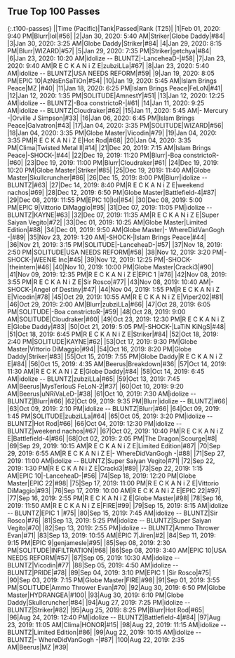 
## True Top 100 Passes

{:.t100-passes}
||Time (Pacific)|Tank|Passed|Rank <span class="red">(T25)</span>|
|1|Feb 01, 2020: 9:40 PM|<span class="blue">Blurr</span>|<span class="blue">lol</span>|#56|
|2|Jan 30, 2020: 5:40 AM|<span class="blue">Striker</span>|<span class="orange">Globe Daddy</span>|#84|
|3|Jan 30, 2020: 3:25 AM|<span class="orange">Globe Daddy</span>|<span class="blue">Striker</span>|#84|
|4|Jan 29, 2020: 8:15 PM|<span class="blue">Blurr</span>|<span class="purple">WIZARD</span>|#57|
|5|Jan 29, 2020: 7:35 PM|<span class="blue">Striker</span>|<span class="red">getchya</span>|#84|
|6|Jan 23, 2020: 10:20 AM|<span class="purple">idolize -- BLUNTZ</span>|<span class="orange">-LanceheaD-</span>|#58|
|7|Jan 23, 2020: 9:40 AM|<span class="red">R E C K A N i Z E</span>|<span class="orange">zubziLLa</span>|#67|
|8|Jan 23, 2020: 5:40 AM|<span class="purple">idolize -- BLUNTZ</span>|<span class="red">USA NEEDS REFORM</span>|#59|
|9|Jan 19, 2020: 8:05 PM|<span class="purple">EPIC 10</span>|<span class="red">AzNsEnSaTiOn</span>|#54|
|10|Jan 19, 2020: 5:45 AM|<span class="blue">Islam Brings Peace</span>|<span class="purple">MZ </span>|#40|
|11|Jan 18, 2020: 6:25 PM|<span class="blue">Islam Brings Peace</span>|<span class="blue">FeLoN</span>|#41|
|12|Jan 12, 2020: 1:35 PM|<span class="purple">SOLITUDE</span>|<span class="purple">AmnestY</span>|#51|
|13|Jan 12, 2020: 12:25 AM|<span class="purple">idolize -- BLUNTZ</span>|<span class="orange">-Boa constrictoR-</span>|#61|
|14|Jan 11, 2020: 9:25 AM|<span class="purple">idolize -- BLUNTZ</span>|<span class="blue">Cloudraker</span>|#62|
|15|Jan 11, 2020: 5:45 AM|<span class="orange">- Mercury -</span>|<span class="orange">Orville J Simpson</span>|#33|
|16|Jan 06, 2020: 6:45 PM|<span class="blue">Islam Brings Peace</span>|<span class="blue">Galvatron</span>|#43|
|17|Jan 04, 2020: 3:35 PM|<span class="purple">SOLITUDE</span>|<span class="purple">WIZARD</span>|#56|
|18|Jan 04, 2020: 3:35 PM|<span class="blue">Globe Master</span>|<span class="blue">Vicodin</span>|#79|
|19|Jan 04, 2020: 3:35 PM|<span class="red">R E C K A N i Z E</span>|<span class="blue">Hot Rod</span>|#68|
|20|Jan 04, 2020: 3:35 PM|<span class="orange">Clima</span>|<span class="purple">Twisted Metal II</span>|<span class="red">#14</span>|
|21|Dec 20, 2019: 7:15 AM|<span class="blue">Islam Brings Peace</span>|<span class="purple">-SHOCK-</span>|#44|
|22|Dec 19, 2019: 11:20 PM|<span class="blue">Blurr</span>|<span class="orange">-Boa constrictoR-</span>|#60|
|23|Dec 19, 2019: 11:00 PM|<span class="blue">Blurr</span>|<span class="blue">Cloudraker</span>|#61|
|24|Dec 19, 2019: 10:20 PM|<span class="blue">Globe Master</span>|<span class="blue">Striker</span>|#85|
|25|Dec 19, 2019: 11:40 AM|<span class="blue">Globe Master</span>|<span class="blue">Skullcruncher</span>|#86|
|26|Dec 15, 2019: 8:00 PM|<span class="blue">Blurr</span>|<span class="purple">idolize -- BLUNTZ</span>|#63|
|27|Dec 14, 2019: 8:40 PM|<span class="red">R E C K A N i Z E</span>|<span class="orange">weekend nachos</span>|#69|
|28|Dec 12, 2019: 6:50 PM|<span class="blue">Globe Master</span>|<span class="purple">Battlefield-4</span>|#87|
|29|Dec 08, 2019: 11:55 PM|<span class="purple">EPIC 10</span>|<span class="blue">lol</span>|#54|
|30|Dec 08, 2019: 5:00 PM|<span class="purple">EPIC 9</span>|<span class="orange">Vittorio DiMaggio</span>|#95|
|31|Dec 07, 2019: 11:05 PM|<span class="purple">idolize -- BLUNTZ</span>|<span class="purple">KAYNE</span>|#63|
|32|Dec 07, 2019: 11:35 AM|<span class="red">R E C K A N i Z E</span>|<span class="red">Super Saiyan Vegito</span>|#72|
|33|Dec 01, 2019: 10:25 AM|<span class="blue">Globe Master</span>|<span class="orange">Limited Edition</span>|#88|
|34|Dec 01, 2019: 9:50 AM|<span class="blue">Globe Master</span>|<span class="purple">- WhereDidVanGogh -</span>|#89|
|35|Nov 23, 2019: 1:20 AM|<span class="purple">-SHOCK-</span>|<span class="blue">Islam Brings Peace</span>|#44|
|36|Nov 21, 2019: 3:15 PM|<span class="purple">SOLITUDE</span>|<span class="orange">-LanceheaD-</span>|#57|
|37|Nov 18, 2019: 2:50 PM|<span class="purple">SOLITUDE</span>|<span class="red">USA NEEDS REFORM</span>|#58|
|38|Nov 12, 2019: 3:20 PM|<span class="purple">-SHOCK-</span>|<span class="orange">WEENIE Inc</span>|#45|
|39|Nov 12, 2019: 12:25 PM|<span class="purple">-SHOCK-</span>|<span class="red">theintern</span>|#46|
|40|Nov 10, 2019: 10:00 PM|<span class="blue">Globe Master</span>|<span class="purple">Cracki3</span>|#90|
|41|Nov 09, 2019: 12:35 PM|<span class="red">R E C K A N i Z E</span>|<span class="purple">EPIC 1 </span>|#76|
|42|Nov 08, 2019: 3:55 PM|<span class="red">R E C K A N i Z E</span>|<span class="red">Sir Rosco</span>|#77|
|43|Nov 08, 2019: 10:40 AM|<span class="purple">-SHOCK-</span>|<span class="purple">Angel of Destiny</span>|#47|
|44|Nov 04, 2019: 1:55 PM|<span class="red">R E C K A N i Z E</span>|<span class="blue">Vicodin</span>|#78|
|45|Oct 29, 2019: 10:55 AM|<span class="red">R E C K A N i Z E</span>|<span class="red">Viper202</span>|#81|
|46|Oct 29, 2019: 2:00 AM|<span class="blue">Blurr</span>|<span class="orange">zubziLLa</span>|#66|
|47|Oct 28, 2019: 6:05 PM|<span class="purple">SOLITUDE</span>|<span class="orange">-Boa constrictoR-</span>|#59|
|48|Oct 28, 2019: 9:00 AM|<span class="purple">SOLITUDE</span>|<span class="blue">Cloudraker</span>|#60|
|49|Oct 23, 2019: 12:30 PM|<span class="red">R E C K A N i Z E</span>|<span class="orange">Globe Daddy</span>|#83|
|50|Oct 21, 2019: 5:05 PM|<span class="purple">-SHOCK-</span>|<span class="blue">LaTiN KiNgS</span>|#48|
|51|Oct 18, 2019: 6:45 PM|<span class="red">R E C K A N i Z E</span>|<span class="blue">Striker</span>|#84|
|52|Oct 18, 2019: 2:40 PM|<span class="purple">SOLITUDE</span>|<span class="purple">KAYNE</span>|#62|
|53|Oct 17, 2019: 9:30 PM|<span class="blue">Globe Master</span>|<span class="orange">Vittorio DiMaggio</span>|#94|
|54|Oct 16, 2019: 8:20 PM|<span class="orange">Globe Daddy</span>|<span class="blue">Striker</span>|#83|
|55|Oct 15, 2019: 7:55 PM|<span class="orange">Globe Daddy</span>|<span class="red">R E C K A N i Z E</span>|#84|
|56|Oct 15, 2019: 4:35 AM|<span class="purple">Beerus</span>|<span class="blue">Breakdown</span>|#36|
|57|Oct 14, 2019: 11:30 AM|<span class="red">R E C K A N i Z E</span>|<span class="orange">Globe Daddy</span>|#84|
|58|Oct 14, 2019: 6:45 AM|<span class="purple">idolize -- BLUNTZ</span>|<span class="orange">zubziLLa</span>|#65|
|59|Oct 13, 2019: 7:45 AM|<span class="purple">Beerus</span>|<span class="purple">MysTerIouS FeLoN-2</span>|#37|
|60|Oct 10, 2019: 9:20 AM|<span class="purple">Beerus</span>|<span class="red">uNRiVaLeD-</span>|#38|
|61|Oct 10, 2019: 7:30 AM|<span class="purple">idolize -- BLUNTZ</span>|<span class="blue">Blurr</span>|#66|
|62|Oct 09, 2019: 9:35 PM|<span class="blue">Blurr</span>|<span class="purple">idolize -- BLUNTZ</span>|#66|
|63|Oct 09, 2019: 2:10 PM|<span class="purple">idolize -- BLUNTZ</span>|<span class="blue">Blurr</span>|#66|
|64|Oct 09, 2019: 1:45 PM|<span class="purple">SOLITUDE</span>|<span class="orange">zubziLLa</span>|#64|
|65|Oct 05, 2019: 3:20 PM|<span class="purple">idolize -- BLUNTZ</span>|<span class="blue">Hot Rod</span>|#66|
|66|Oct 04, 2019: 12:30 PM|<span class="purple">idolize -- BLUNTZ</span>|<span class="orange">weekend nachos</span>|#67|
|67|Oct 02, 2019: 10:40 PM|<span class="red">R E C K A N i Z E</span>|<span class="purple">Battlefield-4</span>|#86|
|68|Oct 02, 2019: 2:05 PM|<span class="purple">The Dragon</span>|<span class="blue">Scourge</span>|<span class="red">#8</span>|
|69|Sep 29, 2019: 10:15 AM|<span class="red">R E C K A N i Z E</span>|<span class="orange">Limited Edition</span>|#87|
|70|Sep 29, 2019: 6:55 AM|<span class="red">R E C K A N i Z E</span>|<span class="purple">- WhereDidVanGogh -</span>|#88|
|71|Sep 27, 2019: 11:00 AM|<span class="purple">idolize -- BLUNTZ</span>|<span class="red">Super Saiyan Vegito</span>|#71|
|72|Sep 22, 2019: 1:30 PM|<span class="red">R E C K A N i Z E</span>|<span class="purple">Cracki3</span>|#89|
|73|Sep 22, 2019: 1:15 AM|<span class="purple">EPIC 10</span>|<span class="orange">-LanceheaD-</span>|#56|
|74|Sep 18, 2019: 12:20 PM|<span class="blue">Globe Master</span>|<span class="purple">EPIC 22</span>|#98|
|75|Sep 17, 2019: 11:00 PM|<span class="red">R E C K A N i Z E</span>|<span class="orange">Vittorio DiMaggio</span>|#93|
|76|Sep 17, 2019: 10:00 AM|<span class="red">R E C K A N i Z E</span>|<span class="purple">EPIC 22</span>|#97|
|77|Sep 16, 2019: 2:55 PM|<span class="red">R E C K A N i Z E</span>|<span class="blue">Globe Master</span>|#98|
|78|Sep 16, 2019: 11:50 AM|<span class="red">R E C K A N i Z E</span>|<span class="orange">FIRE</span>|#99|
|79|Sep 15, 2019: 8:15 AM|<span class="purple">idolize -- BLUNTZ</span>|<span class="purple">EPIC 1 </span>|#75|
|80|Sep 15, 2019: 7:45 AM|<span class="purple">idolize -- BLUNTZ</span>|<span class="red">Sir Rosco</span>|#76|
|81|Sep 13, 2019: 5:25 PM|<span class="blue">idolize -- BLUNTZ</span>|<span class="red">Super Saiyan Vegito</span>|#70|
|82|Sep 13, 2019: 2:55 PM|<span class="blue">idolize -- BLUNTZ</span>|<span class="purple">Ammo Thrower Evan</span>|#71|
|83|Sep 13, 2019: 10:55 AM|<span class="purple">EPIC 7</span>|<span class="red">Jiren</span>|<span class="red">#2</span>|
|84|Sep 11, 2019: 9:15 PM|<span class="purple">EPIC 9</span>|<span class="orange">genjamesle</span>|#95|
|85|Sep 08, 2019: 2:30 PM|<span class="purple">SOLITUDE</span>|<span class="red">INFILTRATION</span>|#68|
|86|Sep 08, 2019: 3:40 AM|<span class="purple">EPIC 10</span>|<span class="red">USA NEEDS REFORM</span>|#57|
|87|Sep 05, 2019: 10:30 AM|<span class="purple">idolize -- BLUNTZ</span>|<span class="blue">Vicodin</span>|#77|
|88|Sep 05, 2019: 4:50 AM|<span class="purple">idolize -- BLUNTZ</span>|<span class="red">PRIDE</span>|#78|
|89|Sep 04, 2019: 3:10 PM|<span class="purple">EPIC 1 </span>|<span class="red">Sir Rosco</span>|#75|
|90|Sep 03, 2019: 7:15 PM|<span class="blue">Globe Master</span>|<span class="orange">FIRE</span>|#98|
|91|Sep 01, 2019: 3:55 PM|<span class="purple">SOLITUDE</span>|<span class="purple">Ammo Thrower Evan</span>|#70|
|92|Aug 30, 2019: 6:50 PM|<span class="blue">Globe Master</span>|<span class="red">HYDRANGEA</span>|#100|
|93|Aug 30, 2019: 6:10 PM|<span class="orange">Globe Daddy</span>|<span class="blue">Skullcruncher</span>|#84|
|94|Aug 27, 2019: 7:25 PM|<span class="purple">idolize -- BLUNTZ</span>|<span class="blue">Striker</span>|#82|
|95|Aug 25, 2019: 8:25 PM|<span class="blue">Blurr</span>|<span class="blue">Hot Rod</span>|#65|
|96|Aug 24, 2019: 12:40 PM|<span class="purple">idolize -- BLUNTZ</span>|<span class="purple">Battlefield-4</span>|#84|
|97|Aug 23, 2019: 11:05 AM|<span class="orange">Clima</span>|<span class="red">HONOR</span>|<span class="red">#15</span>|
|98|Aug 22, 2019: 11:15 AM|<span class="purple">idolize -- BLUNTZ</span>|<span class="orange">Limited Edition</span>|#86|
|99|Aug 22, 2019: 10:15 AM|<span class="purple">idolize -- BLUNTZ</span>|<span class="purple">- WhereDidVanGogh -</span>|#87|
|100|Aug 22, 2019: 2:35 AM|<span class="purple">Beerus</span>|<span class="purple">MZ </span>|#39|
